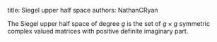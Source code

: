 title: Siegel upper half space
authors:
    NathanCRyan

The Siegel upper half space of degree $g$ is the set of $g\times g$ symmetric complex valued matrices with positive definite imaginary part.
